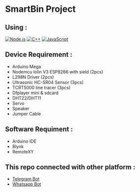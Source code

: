 # SmartBin Project 

## Using :
[![Node.js](https://img.shields.io/badge/Node.js-18.16.1-green)](https://nodejs.org/) [![C++](https://img.shields.io/badge/C++-ARDUINO-blue)](https://en.cppreference.com/) [![JavaScript](https://img.shields.io/badge/JavaScript-yellow)](https://developer.mozilla.org/en-US/docs/Web/JavaScript)

## Device Requirement :
- Arduino Mega 
- Nodemcu lolin V3 ESP8266 with sield (2pcs)
- L298N Driver (2pcs)
- Ultrasonic HC-SR04 Sensor (3pcs)
- TCRT5000 line tracer (3pcs)
- Dfplayer mini & sdcard
- DHT22/DHT11
- Servo
- Speaker
- Jumper Cable

## Software Requiment :
- Arduino IDE
- Blynk
- RemoteXY

## This repo connected with other platform :
- [Telegram Bot](https://github.com/Stalker-moment/TeleBot-bin)
- [Whatsapp Bot](https://github.com/Stalker-moment/Whatsapp-Bin)
